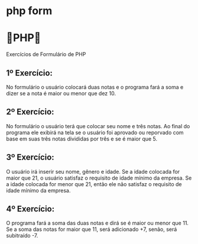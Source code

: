# php form
<h1>📜PHP📜</h1>
Exercícios de Formulário de PHP

<h2>1º Exercício:</h2>
<p>No formulário o usuário colocará duas notas e o programa fará a soma e dizer se a nota é maior ou menor que dez  10.</p>
<h2>2º Exercício:</h2>
<p>No formulário o usuário terá que colocar seu nome e três notas. Ao final do programa ele exibirá na tela se o usuário foi aprovado ou reporvado com base em suas três notas divididas por três e se é maior que 5.</p>
<h2>3º Exercício:</h2>
<p>O usuário irá inserir seu nome, gênero e idade. Se a idade colocada for maior que 21, o usuário satisfaz o requisito de idade mínimo da empresa. Se a idade colocada for menor que 21, então ele não satisfaz o requisito de idade mínimo da empresa.</p>
<h2>4º Exercício:</h2>
<p>O programa fará a soma das duas notas e dirá se é maior ou menor que 11. Se a soma das notas for maior que 11, será adicionado +7, senão, será subitraído -7.</p>
